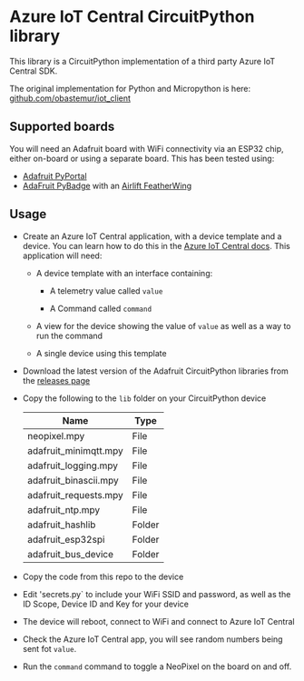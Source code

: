 # Azure IoT Central CircuitPython library

This library is a CircuitPython implementation of a third party Azure IoT Central SDK.

The original implementation for Python and Micropython is here: [github.com/obastemur/iot_client](https://github.com/obastemur/iot_client)

## Supported boards

You will need an Adafruit board with WiFi connectivity via an ESP32 chip, either on-board or using a separate board. This has been tested using:

* [Adafruit PyPortal](https://www.adafruit.com/product/4116)
* [AdaFruit PyBadge](https://www.adafruit.com/product/4200) with an [Airlift FeatherWing](https://www.adafruit.com/product/4264)

## Usage

* Create an Azure IoT Central application, with a device template and a device. You can learn how to do this in the [Azure IoT Central docs](https://docs.microsoft.com/azure/iot-central/core/quick-deploy-iot-central/?WT.mc_id=academic-0000-jabenn). This application will need:

  * A device template with an interface containing:

    * A telemetry value called `value`

    * A Command called `command`

  * A view for the device showing the value of `value` as well as a way to run the command

  * A single device using this template

* Download the latest version of the Adafruit CircuitPython libraries from the [releases page](https://github.com/adafruit/Adafruit_CircuitPython_Bundle/releases)

* Copy the following to the `lib` folder on your CircuitPython device

    | Name                  | Type   |
    | --------------------- | ------ |
    | neopixel.mpy          | File   |
    | adafruit_minimqtt.mpy | File   |
    | adafruit_logging.mpy  | File   |
    | adafruit_binascii.mpy | File   |
    | adafruit_requests.mpy | File   |
    | adafruit_ntp.mpy      | File   |
    | adafruit_hashlib      | Folder |
    | adafruit_esp32spi     | Folder |
    | adafruit_bus_device   | Folder |

* Copy the code from this repo to the device

* Edit 'secrets.py` to include your WiFi SSID and password, as well as the ID Scope, Device ID and Key for your device

* The device will reboot, connect to WiFi and connect to Azure IoT Central

* Check the Azure IoT Central app, you will see random numbers being sent fot `value`.

* Run the `command` command to toggle a NeoPixel on the board on and off.
